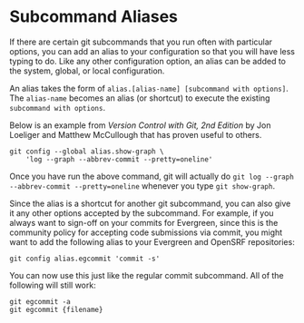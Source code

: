 # Subcommand Aliases #

If there are certain git subcommands that you run often with
particular options, you can add an alias to your configuration so that
you will have less typing to do.  Like any other configuration option,
an alias can be added to the system, global, or local configuration.

An alias takes the form of `alias.[alias-name] [subcommand with
options]`. The `alias-name` becomes an alias (or shortcut) to execute
the existing `subcommand with options`.

Below is an example from *Version Control with Git, 2nd Edition* by
Jon Loeliger and Matthew McCullough that has proven useful to others.

```
git config --global alias.show-graph \
    'log --graph --abbrev-commit --pretty=oneline'
```

Once you have run the above command, git will actually do `git log
--graph --abbrev-commit --pretty=oneline` whenever you type `git
show-graph`.

Since the alias is a shortcut for another git subcommand, you can also
give it any other options accepted by the subcommand.  For example, if
you always want to sign-off on your commits for Evergreen, since this
is the community policy for accepting code submissions via commit, you
might want to add the following alias to your Evergreen and OpenSRF
repositories:

    git config alias.egcommit 'commit -s'

You can now use this just like the regular commit subcommand.  All of
the following will still work:

```
git egcommit -a
git egcommit {filename}
```
